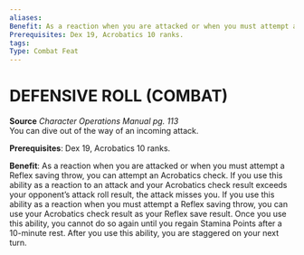 ```yaml
---
aliases: 
Benefit: As a reaction when you are attacked or when you must attempt a Reflex saving throw, you can attempt an Acrobatics check. If you use this ability as a reaction to an attack and your Acrobatics check result exceeds your opponent’s attack roll result, the attack misses you. If you use this ability as a reaction when you must attempt a Reflex saving throw, you can use your Acrobatics check result as your Reflex save result. Once you use this ability, you cannot do so again until you regain Stamina Points after a 10-minute rest. After you use this ability, you are staggered on your next turn.
Prerequisites: Dex 19, Acrobatics 10 ranks.
tags: 
Type: Combat Feat
---
```

# DEFENSIVE ROLL (COMBAT)
**Source** _Character Operations Manual pg. 113_  
You can dive out of the way of an incoming attack.

**Prerequisites**: Dex 19, Acrobatics 10 ranks.

**Benefit**: As a reaction when you are attacked or when you must attempt a Reflex saving throw, you can attempt an Acrobatics check. If you use this ability as a reaction to an attack and your Acrobatics check result exceeds your opponent’s attack roll result, the attack misses you. If you use this ability as a reaction when you must attempt a Reflex saving throw, you can use your Acrobatics check result as your Reflex save result. Once you use this ability, you cannot do so again until you regain Stamina Points after a 10-minute rest. After you use this ability, you are staggered on your next turn.